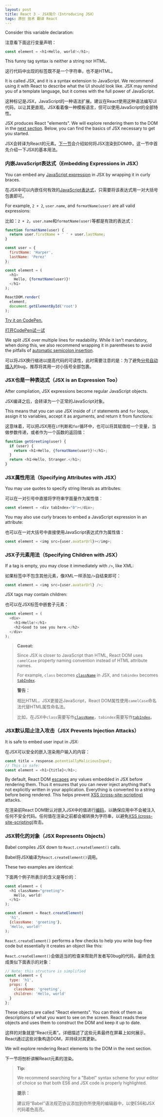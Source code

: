 ```yaml
---
layout: post
title: React 3 - JSX简介（Introducing JSX）
tags: 原创 技术 翻译 React
---
```


Consider this variable declaration:

注意看下面这行变量声明：

```js
const element = <h1>Hello, world!</h1>;
```

This funny tag syntax is neither a string nor HTML.

这行代码中出现的标签既不是一个字符串，也不是HTML。

It is called JSX, and it is a syntax extension to JavaScript. We recommend using it with React to describe what the UI should look like. JSX may remind you of a template language, but it comes with the full power of JavaScript.

这种标记是JSX，JavaScript的一种语法扩展。建议在React使用这种语法编写UI代码，以让其更直观。JSX看着像一种模板语言，但可以使用JavaScript的全部特性。

JSX produces React "elements". We will explore rendering them to the DOM in the [next section](./react-4-rendering-elements.html). Below, you can find the basics of JSX necessary to get you started.

JSX会转译为React的元素。[下一节](./react-4-rendering-elements.html)会介绍如何将JSX渲染到DOM中。这一节中首先介绍一下JSX的基本用法。

### 内嵌JavaScript表达式（Embedding Expressions in JSX）

You can embed any [JavaScript expression](https://developer.mozilla.org/en-US/docs/Web/JavaScript/Guide/Expressions_and_Operators#Expressions) in JSX by wrapping it in curly braces.

在JSX中可以内嵌任何有效的[JavaScript表达式](https://developer.mozilla.org/zh-CN/docs/Web/JavaScript/Guide/Expressions_and_Operators#表达式(Expressions))，只需要将该表达式用一对大括号包裹即可。

For example, `2 + 2`, `user.name`, and `formatName(user)` are all valid expressions:

比如：`2 + 2`，`user.name`和`formatName(user)`等都是有效的表达式：

```js
function formatName(user) {
  return user.firstName + ' ' + user.lastName;
}

const user = {
  firstName: 'Harper',
  lastName: 'Perez'
};

const element = (
  <h1>
    Hello, {formatName(user)}!
  </h1>
);

ReactDOM.render(
  element,
  document.getElementById('root')
);
```

[Try it on CodePen.](http://codepen.io/gaearon/pen/PGEjdG?editors=0010)

[打开CodePen试一试](http://codepen.io/gaearon/pen/PGEjdG?editors=0010)

We split JSX over multiple lines for readability. While it isn't mandatory, when doing this, we also recommend wrapping it in parentheses to avoid the pitfalls of [automatic semicolon insertion](http://stackoverflow.com/q/2846283).

可以将JSX换行缩进以提高代码的可读性，此时需要注意的是：为了避免[分号自动插入](http://stackoverflow.com/q/2846283)的bug，推荐将其用一对小括号全部包裹。

### JSX也是一种表达式（JSX is an Expression Too）

After compilation, JSX expressions become regular JavaScript objects.

JSX编译之后，会转译为一个正常的JavaScript对象。

This means that you can use JSX inside of `if` statements and `for` loops, assign it to variables, accept it as arguments, and return it from functions:

这意味着，可以把JSX用在`if`判断和`for`循环中，也可以将其赋值给一个变量，当做参数传递，或者作为一个函数的返回值：

```js
function getGreeting(user) {
  if (user) {
    return <h1>Hello, {formatName(user)}!</h1>;
  }
  return <h1>Hello, Stranger.</h1>;
}
```

### JSX属性用法（Specifying Attributes with JSX）

You may use quotes to specify string literals as attributes:

可以在一对引号中直接将字符串字面量作为属性值：

```js
const element = <div tabIndex="0"></div>;
```

You may also use curly braces to embed a JavaScript expression in an attribute:

也可以在一对大括号中直接使用JavaScript表达式作为属性值：

```js
const element = <img src={user.avatarUrl}></img>;
```

### JSX子元素用法（Specifying Children with JSX）

If a tag is empty, you may close it immediately with `/>`, like XML:

如果标签中不包含其他元素，像XML一样添加`/>`自结束即可：

```js
const element = <img src={user.avatarUrl} />;
```

JSX tags may contain children:

也可以在JSX标签中嵌套子元素：

```js
const element = (
  <div>
    <h1>Hello!</h1>
    <h2>Good to see you here.</h2>
  </div>
);
```

>**Caveat:**
>
>Since JSX is closer to JavaScript than HTML, React DOM uses `camelCase` property naming convention instead of HTML attribute names.
>
>For example, `class` becomes [`className`](https://developer.mozilla.org/en-US/docs/Web/API/Element/className) in JSX, and `tabindex` becomes [`tabIndex`](https://developer.mozilla.org/en-US/docs/Web/API/HTMLElement/tabIndex).

> **警告：**
>
> 相比HTML，JSX更接近JavaScript，React DOM属性使用`camelCase`命名法代替HTML属性命名法。
>
> 比如，在JSX中`class`需要写作[`className`](https://developer.mozilla.org/zh-CN/docs/Web/API/Element/className)，`tabindex`需要写作[`tabIndex`](https://developer.mozilla.org/zh-CN/docs/Web/API/HTMLElement/tabIndex)。

### JSX默认阻止注入攻击（JSX Prevents Injection Attacks）

It is safe to embed user input in JSX:

在JSX可以安全的嵌入渲染用户输入的内容：

```js
const title = response.potentiallyMaliciousInput;
// This is safe:
const element = <h1>{title}</h1>;
```

By default, React DOM [escapes](http://stackoverflow.com/questions/7381974/which-characters-need-to-be-escaped-on-html) any values embedded in JSX before rendering them. Thus it ensures that you can never inject anything that's not explicitly written in your application. Everything is converted to a string before being rendered. This helps prevent [XSS (cross-site-scripting)](https://en.wikipedia.org/wiki/Cross-site_scripting) attacks.

在渲染前React DOM默认对嵌入JSX中的值进行[编码](http://stackoverflow.com/questions/7381974/which-characters-need-to-be-escaped-on-html)，以确保应用中不会被注入任何不安全代码。任何值在渲染之前都会被转换为字符串，以避免[XSS (cross-site-scripting)](https://zh.wikipedia.org/wiki/跨網站指令碼)攻击。

### JSX转化的对象（JSX Represents Objects）

Babel compiles JSX down to `React.createElement()` calls.

Babel将JSX编译为`React.createElement()`调用。

These two examples are identical:

下面两个例子所表示的含义是等价的：

```js
const element = (
  <h1 className="greeting">
    Hello, world!
  </h1>
);
```

```js
const element = React.createElement(
  'h1',
  {className: 'greeting'},
  'Hello, world!'
);
```

`React.createElement()` performs a few checks to help you write bug-free code but essentially it creates an object like this:

`React.createElement()`会做适当的检查来帮助开发者写0bug的代码，最终会生成类似下面表示的对象：

```js
// Note: this structure is simplified
const element = {
  type: 'h1',
  props: {
    className: 'greeting',
    children: 'Hello, world'
  }
};
```

These objects are called "React elements". You can think of them as descriptions of what you want to see on the screen. React reads these objects and uses them to construct the DOM and keep it up to date.

这样的对象就是“React元素”。详细描述了这些元素最终在屏幕上如何展示，React通过这些对象构造DOM，并持续对其更新。

We will explore rendering React elements to the DOM in the next section.

下一节将刨析讲解React元素的渲染。

>**Tip:**
>
>We recommend searching for a "Babel" syntax scheme for your editor of choice so that both ES6 and JSX code is properly highlighted.

> **提示：**
>
> 建议将“Babel”语法规范协议添加到你所使用的编辑器中，以使ES6和JSX代码着色高亮。
